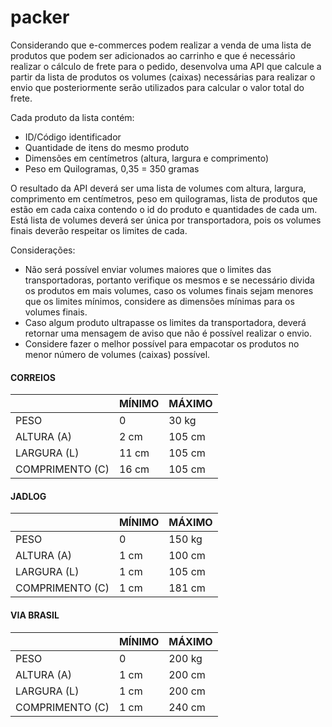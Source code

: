 # packer

Considerando que e-commerces podem realizar a venda de uma lista de produtos que podem ser adicionados ao carrinho e que é necessário realizar o
cálculo de frete para o pedido, desenvolva uma API que calcule a partir da lista de produtos os volumes (caixas) necessárias para realizar o envio que posteriormente
serão utilizados para calcular o valor total do frete.

Cada produto da lista contém:
- ID/Código identificador
- Quantidade de itens do mesmo produto
- Dimensões em centímetros (altura, largura e comprimento)
- Peso em Quilogramas, 0,35 = 350 gramas

O resultado da API deverá ser uma lista de volumes com altura, largura,
comprimento em centímetros, peso em quilogramas, lista de produtos que estão em
cada caixa contendo o id do produto e quantidades de cada um. Está lista de
volumes deverá ser única por transportadora, pois os volumes finais deverão
respeitar os limites de cada.

Considerações:
- Não será possível enviar volumes maiores que o limites das transportadoras,
portanto verifique os mesmos e se necessário divida os produtos em mais
volumes, caso os volumes finais sejam menores que os limites mínimos,
considere as dimensões mínimas para os volumes finais.
- Caso algum produto ultrapasse os limites da transportadora, deverá retornar
uma mensagem de aviso que não é possível realizar o envio.
- Considere fazer o melhor possível para empacotar os produtos no menor
número de volumes (caixas) possível.

#### CORREIOS

|  | MÍNIMO  |  MÁXIMO |
|-----|-----|------|
| PESO | 0 | 30 kg |
| ALTURA (A) | 2 cm | 105 cm | 
| LARGURA (L) | 11 cm | 105 cm | 
| COMPRIMENTO (C) | 16 cm | 105 cm |  

#### JADLOG

|  | MÍNIMO  |  MÁXIMO |
|-----|-----|------|
| PESO | 0 | 150 kg |
| ALTURA (A) | 1 cm | 100 cm | 
| LARGURA (L) | 1 cm | 105 cm | 
| COMPRIMENTO (C) | 1 cm | 181 cm | 

#### VIA BRASIL

|  | MÍNIMO  |  MÁXIMO |
|-----|-----|------|
| PESO | 0 | 200 kg |
| ALTURA (A) | 1 cm | 200 cm | 
| LARGURA (L) | 1 cm | 200 cm | 
| COMPRIMENTO (C) | 1 cm | 240 cm | 
